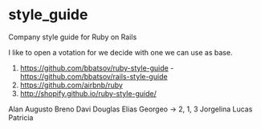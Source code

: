 # style_guide
Company style guide for Ruby on Rails


I like to open a votation for we decide with one we can use as base.
1) https://github.com/bbatsov/ruby-style-guide - https://github.com/bbatsov/rails-style-guide
2) https://github.com/airbnb/ruby
3) http://shopify.github.io/ruby-style-guide/

Alan
Augusto
Breno
Davi
Douglas
Elias
Georgeo -> 2, 1, 3
Jorgelina
Lucas
Patricia
